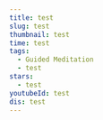 ```yaml
---
title: test
slug: test
thumbnail: test
time: test
tags:
  - Guided Meditation
  - test
stars:
  - test
youtubeId: test
dis: test
---
```


